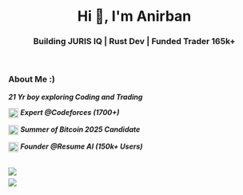 <h1 align="center">Hi 👋, I'm Anirban</h1>
<h3 align="center">Building JURIS IQ | Rust Dev | Funded Trader 165k+</h3>

<!-- <img align="right" width="300" height="300" alt="image" src="https://github.com/user-attachments/assets/90817003-6a1a-4f5c-87ce-336feed78fcb" /> -->

</br>

### About Me  :)

***21 Yr boy exploring Coding and Trading*** 

<img src="https://cdn.iconscout.com/icon/free/png-256/free-codeforces-3521352-2944796.png" width="20" height="20" align="center" /> ***Expert @Codeforces (1700+)***  

<img src="https://upload.wikimedia.org/wikipedia/commons/4/46/Bitcoin.svg" width="20" height="20" align="center" /> ***Summer of Bitcoin 2025 Candidate***  

<img src="https://cdn-icons-png.flaticon.com/512/2991/2991108.png" width="20" height="20" align="center" /> ***Founder @Resume AI (150k+ Users)***  

</br>

<div align="start" style="display: flex; flex-direction: column; gap: 6px;">

  <img src="https://img.shields.io/badge/Codeforces-Expert%20(1600%2B)-1f75fe?style=for-the-badge&logo=codeforces&logoColor=white" />

  <img src="https://img.shields.io/badge/Summer%20of%20Bitcoin-2025%20Candidate-F7931A?style=for-the-badge&logo=bitcoin&logoColor=white" />

</div>
